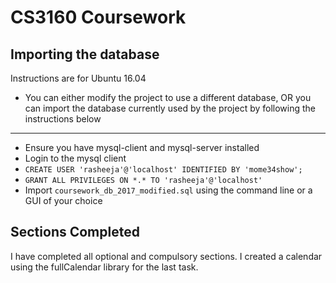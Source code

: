 # CS3160 Coursework

## Importing the database
Instructions are for Ubuntu 16.04
- You can either modify the project to use a different database, OR you can import the database currently used by the project by following the instructions below

--------------------

- Ensure you have mysql-client and mysql-server installed
- Login to the mysql client
- `CREATE USER 'rasheeja'@'localhost' IDENTIFIED BY 'mome34show';`
- `GRANT ALL PRIVILEGES ON *.* TO 'rasheeja'@'localhost'`
- Import `coursework_db_2017_modified.sql` using the command line or a GUI of your choice

## Sections Completed
I have completed all optional and compulsory sections. I created a calendar using the fullCalendar library for the last task.
